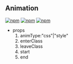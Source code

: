 ## Animation 
[![npm](https://img.shields.io/npm/v/react-animation-component.svg?style=flat-square)](https://www.npmjs.com/package/react-animation-component)
[![npm](https://img.shields.io/npm/l/react-animation-component.svg?style=flat-square)](https://www.npmjs.com/package/react-animation-component)
[![npm](https://img.shields.io/npm/dm/react-animation-component.svg?style=flat-square)](https://www.npmjs.com/package/react-animation-component)

* props
    1. animType:"css"|"style"
    2. enterClass
    3. leaveClass
    4. start
    5. end